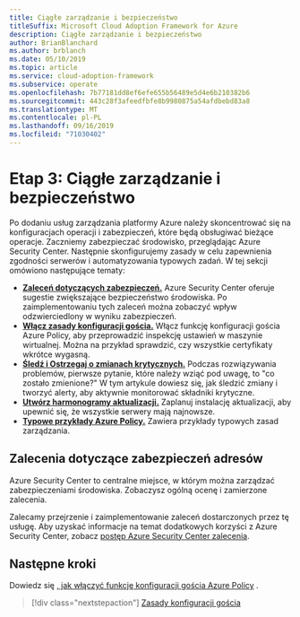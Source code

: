 ```yaml
---
title: Ciągłe zarządzanie i bezpieczeństwo
titleSuffix: Microsoft Cloud Adoption Framework for Azure
description: Ciągłe zarządzanie i bezpieczeństwo
author: BrianBlanchard
ms.author: brblanch
ms.date: 05/10/2019
ms.topic: article
ms.service: cloud-adoption-framework
ms.subservice: operate
ms.openlocfilehash: 7b77181dd8ef6efe655b56489e5d4e6b210382b6
ms.sourcegitcommit: 443c28f3afeedfbfe8b9980875a54afdbebd83a8
ms.translationtype: MT
ms.contentlocale: pl-PL
ms.lasthandoff: 09/16/2019
ms.locfileid: "71030402"
---
```

# <a name="phase-3-ongoing-management-and-security"></a>Etap 3: Ciągłe zarządzanie i bezpieczeństwo

Po dodaniu usług zarządzania platformy Azure należy skoncentrować się na konfiguracjach operacji i zabezpieczeń, które będą obsługiwać bieżące operacje. Zaczniemy zabezpieczać środowisko, przeglądając Azure Security Center. Następnie skonfigurujemy zasady w celu zapewnienia zgodności serwerów i automatyzowania typowych zadań. W tej sekcji omówiono następujące tematy:

- **[Zaleceń dotyczących zabezpieczeń.](#address-security-recommendations)** Azure Security Center oferuje sugestie zwiększające bezpieczeństwo środowiska. Po zaimplementowaniu tych zaleceń można zobaczyć wpływ odzwierciedlony w wyniku zabezpieczeń.
- **[Włącz zasady konfiguracji gościa.](./guest-configuration-policy.md)** Włącz funkcję konfiguracji gościa Azure Policy, aby przeprowadzić inspekcję ustawień w maszynie wirtualnej. Można na przykład sprawdzić, czy wszystkie certyfikaty wkrótce wygasną.
- **[Śledź i Ostrzegaj o zmianach krytycznych.](./enable-tracking-alerting.md)** Podczas rozwiązywania problemów, pierwsze pytanie, które należy wziąć pod uwagę, to "co zostało zmienione?" W tym artykule dowiesz się, jak śledzić zmiany i tworzyć alerty, aby aktywnie monitorować składniki krytyczne.
- **[Utwórz harmonogramy aktualizacji.](./update-schedules.md)** Zaplanuj instalację aktualizacji, aby upewnić się, że wszystkie serwery mają najnowsze.
- **[Typowe przykłady Azure Policy.](./common-policies.md)** Zawiera przykłady typowych zasad zarządzania.

## <a name="address-security-recommendations"></a>Zalecenia dotyczące zabezpieczeń adresów

Azure Security Center to centralne miejsce, w którym można zarządzać zabezpieczeniami środowiska. Zobaczysz ogólną ocenę i zamierzone zalecenia.

Zalecamy przejrzenie i zaimplementowanie zaleceń dostarczonych przez tę usługę. Aby uzyskać informacje na temat dodatkowych korzyści z Azure Security Center, zobacz [postęp Azure Security Center zalecenia](https://docs.microsoft.com/azure/migrate/migrate-best-practices-security-management#best-practice-follow-azure-security-center-recommendations).

## <a name="next-steps"></a>Następne kroki

Dowiedz się [, jak włączyć funkcję konfiguracji gościa Azure Policy](./guest-configuration-policy.md) .

> [!div class="nextstepaction"]
> [Zasady konfiguracji gościa](./guest-configuration-policy.md)
